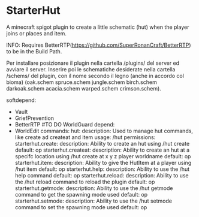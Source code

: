 # StarterHut
 A minecraft spigot plugin to create a little schematic (hut) when the player joins or places and item.
 
 INFO: Requires BetterRTP(https://github.com/SuperRonanCraft/BetterRTP) to be in the Build Path.
 
 Per installare posizionare il plugin nella cartella /plugins/ del server ed avviare il server. Inserire poi le schematiche desiderate nella cartella /schems/
 del plugin, con il nome secondo il legno (anche in accordo col bioma) (oak.schem spruce.schem jungle.schem birch.schem darkoak.schem acacia.schem warped.schem crimson.schem).
 
 softdepend:
   - Vault
   - GriefPrevention
   - BetterRTP
   #TO DO WorldGuard
depend:
   - WorldEdit
commands:
   hut:
      description: Used to manage hut commands, like create ad createat and item
      usage: /hut <subcommand>
permissions:
   starterhut.create:
      description: Ability to create an hut using /hut create
      default: op
   starterhut.createat:
      description: Ability to create an hut at a specifc location using /hut create at x y z player worldname
      default: op
   starterhut.item:
      description: Ability to give the HutItem at a player using /hut item <playername>
      default: op
   starterhut.help:
      description: Ability to use the /hut help command
      default: op
   starterhut.reload:
      description: Ability to use the /hut reload command to reload the plugin
      default: op
   starterhut.getmode:
      description: Ability to use the /hut getmode command to get the spawning mode used
      default: op
   starterhut.setmode:
      description: Ability to use the /hut setmode command to set the spawning mode used
      default: op
